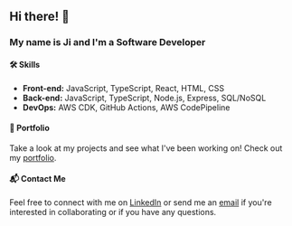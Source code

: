 ## Hi there! 👋

### My name is Ji and I'm a Software Developer

#### 🛠 Skills

- **Front-end:** JavaScript, TypeScript, React, HTML, CSS
- **Back-end:** JavaScript, TypeScript, Node.js, Express, SQL/NoSQL
- **DevOps:** AWS CDK, GitHub Actions, AWS CodePipeline

#### 📁 Portfolio
Take a look at my projects and see what I've been working on! Check out my [portfolio](https://www.jpnws.com/).

#### 📬 Contact Me
Feel free to connect with me on [LinkedIn](https://www.linkedin.com/in/ji-park) or send me an [email](mailto:ji.park@jpnws.com) if you're interested in collaborating or if you have any questions.
